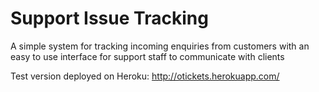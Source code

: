 # Support Issue Tracking

A simple system for tracking incoming enquiries from customers with an easy to use interface for support staff to
communicate with clients

Test version deployed on Heroku:
http://otickets.herokuapp.com/
